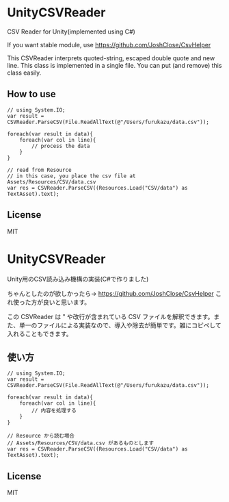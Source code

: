 # UnityCSVReader
CSV Reader for Unity(implemented using C#)

If you want stable module, use https://github.com/JoshClose/CsvHelper

This CSVReader interprets quoted-string, escaped double quote and new line.  This class is implemented in a single file.  You can put (and remove) this class easily.

## How to use

```
// using System.IO;
var result = CSVReader.ParseCSV(File.ReadAllText(@"/Users/furukazu/data.csv"));

foreach(var result in data){
    foreach(var col in line){
        // process the data
    }
}

// read from Resource
// in this case, you place the csv file at Assets/Resources/CSV/data.csv 
var res = CSVReader.ParseCSV((Resources.Load("CSV/data") as TextAsset).text);

```

## License
MIT



# UnityCSVReader
Unity用のCSV読み込み機構の実装(C#で作りました)

ちゃんとしたのが欲しかったら→ https://github.com/JoshClose/CsvHelper これ使った方が良いと思います。

この CSVReader は " や改行が含まれている CSV ファイルを解釈できます。また、単一のファイルによる実装なので、導入や除去が簡単です。雑にコピペして入れることもできます。

## 使い方

```
// using System.IO;
var result = CSVReader.ParseCSV(File.ReadAllText(@"/Users/furukazu/data.csv"));

foreach(var result in data){
    foreach(var col in line){
        // 内容を処理する
    }
}

// Resource から読む場合
// Assets/Resources/CSV/data.csv があるものとします
var res = CSVReader.ParseCSV((Resources.Load("CSV/data") as TextAsset).text);

```

## License
MIT

